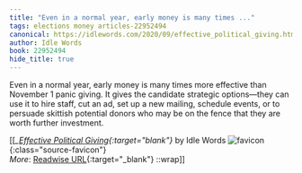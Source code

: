 ```yaml
---
title: "Even in a normal year, early money is many times ..."
tags: elections money articles-22952494
canonical: https://idlewords.com/2020/09/effective_political_giving.htm
author: Idle Words
book: 22952494
hide_title: true
---
```


Even in a normal year, early money is many times more effective than November 1 panic giving. It gives the candidate strategic options—they can use it to hire staff, cut an ad, set up a new mailing, schedule events, or to persuade skittish potential donors who may be on the fence that they are worth further investment.


[[<cite>_[Effective Political Giving](https://idlewords.com/2020/09/effective_political_giving.htm){:target="_blank"}_</cite> by Idle Words ![favicon](https://s2.googleusercontent.com/s2/favicons?domain=idlewords.com){:class="source-favicon"}<br>
_More_: [Readwise URL](https://readwise.io/open/450736595){:target="_blank"}
::wrap]]